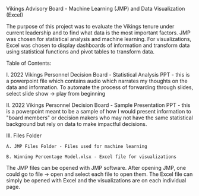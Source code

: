 Vikings Advisory Board - Machine Learning (JMP) and Data Visualization (Excel)

The purpose of this project was to evaluate the Vikings tenure under current leadership and to find what data is the most important factors. JMP was chosen for statistical analysis and machine learning. For visualizations, Excel was chosen to display dashboards of information and transform data using statistical functions and pivot tables to transform data.

Table of Contents: 
  
  I. 2022 Vikings Personnel Decision Board - Statistical Analysis PPT - this is a powerpoint file which contains audio which narrates my thoughts on the data and information. To automate the process of forwarding through slides, select slide show -> play from beginning 
  
  II. 2022 Vikings Personnel Decision Board - Sample Presentation PPT - this is a powerpoint meant to be a sample of how I would present information to "board members" or decision makers who may not have the same statistical background but rely on data to make impactful decisions.
  
  III. Files Folder 
    
    A. JMP Files Folder - Files used for machine learning
    
    B. Winning Percentage Model.xlsx - Excel file for visualizations

The JMP files can be opened with JMP software. After opening JMP, one could go to file -> open and select each file to open them.
The Excel file can simply be opened with Excel and the visualizations are on each individual page.
